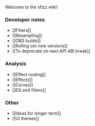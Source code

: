 Welcome to the sfizz wiki!

### Developer notes

- [[Filters]]
- [[Resampling]]
- [[OBS builds]]
- [[Rolling out new versions]]
- [[To deprecate on next API ABI break]]

### Analysis

- [[Effect routing]]
- [[Effects]]
- [[Curves]]
- [[EQ and filters]]

### Other

- [[Ideas for longer term]]
- [[UI themes]]
